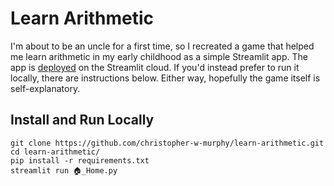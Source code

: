 # Learn Arithmetic
I'm about to be an uncle for a first time, so I recreated a game that helped me learn arithmetic in my early childhood as a simple Streamlit app.
The app is [deployed](https://learn-arithmetic.streamlit.app) on the Streamlit cloud.
If you'd instead prefer to run it locally, there are instructions below.
Either way, hopefully the game itself is self-explanatory.

## Install and Run Locally
```shell
git clone https://github.com/christopher-w-murphy/learn-arithmetic.git
cd learn-arithmetic/
pip install -r requirements.txt
streamlit run 🏠_Home.py
```
